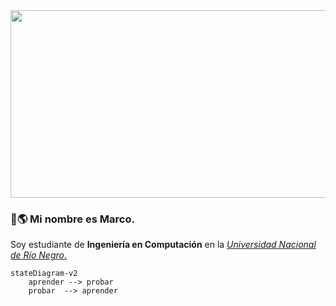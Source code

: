 <img src="https://media2.giphy.com/media/TZf4ZyXb0lXXi/giphy.gif?cid=ecf05e478ru0ufqcequac2r6en9feutvzdlfkvi5mm9uglgz&rid=giphy.gif&ct=g" width="1000rem" height="300rem" />

### 👋🌎 Mi nombre es **Marco**.

Soy estudiante de **Ingeniería en Computación** en la [*Universidad Nacional de Río Negro*.
](https://www.unrn.edu.ar/home)

```mermaid
stateDiagram-v2
    aprender --> probar
    probar  --> aprender
```
